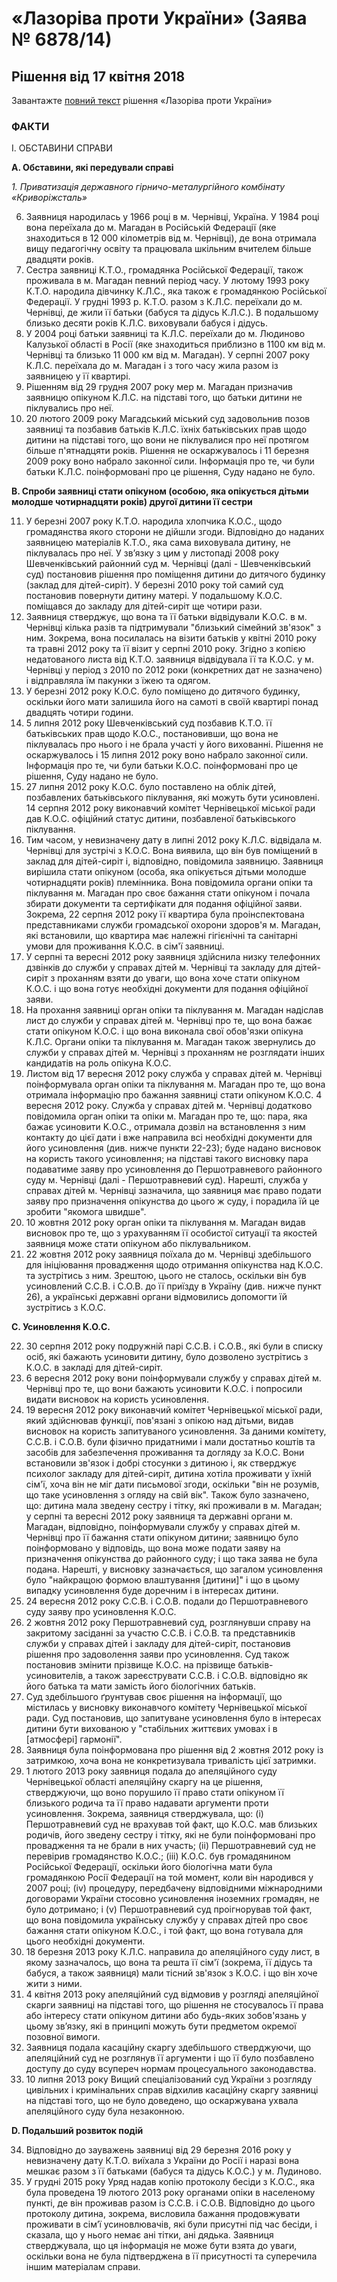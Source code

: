 # «Лазоріва проти України» (Заява № 6878/14)
## Рішення від 17 квітня 2018

<div class="eoz-wrap">
  <div class="eoz-text">
    <p style="margin-bottom: 0;">Завантажте <a href="./Lazoriva.pdf" target="_blank">повний текст</a> рішення «Лазоріва проти України»</p>
  </div>
</div>


### ФАКТИ
<p>I.&nbsp;ОБСТАВИНИ СПРАВИ</p>
<p><strong>A. Обставини, які передували справі</strong></p>
<p><em>1. Приватизація державного гірничо-металургійного комбінату &laquo;Криворіжсталь&raquo;</em></p>
<ol start="6">
<li>
    Заявниця народилась у 1966 році в м. Чернівці, Україна. У 1984 році вона
    переїхала до м. Магадан в Російській Федерації (яке знаходиться в 12 000
    кілометрів від м. Чернівці), де вона отримала вищу педагогічну освіту та
    працювала шкільним вчителем більше двадцяти років.
</li>
<li>
	Сестра заявниці К.Т.О., громадянка Російської Федерації, також проживала
    в м. Магадан певний період часу. У лютому 1993 року К.Т.О. народила
    дівчинку К.Л.С., яка також є громадянкою Російської Федерації. У грудні
    1993 р. К.Т.О. разом з К.Л.С. переїхали до м. Чернівці, де жили її батьки
    (бабуся та дідусь К.Л.С.). В подальшому близько десяти років К.Л.С.
    виховували бабуся і дідусь.
</li>
<li>
    У 2004 році батьки заявниці та К.Л.С. переїхали до м. Людиново Калузької
    області в Росії (яке знаходиться приблизно в 1100 км від м. Чернівці та
    близько 11 000 км від м. Магадан). У серпні 2007 року К.Л.С. переїхала до
    м. Магадан і з того часу жила разом із заявницею у її квартирі.
</li>
<li>
    Рішенням від 29 грудня 2007 року мер м. Магадан призначив заявницю
    опікуном К.Л.С. на підставі того, що батьки дитини не піклувались про неї.
</li>
<li>
    20 лютого 2009 року Магадський міський суд задовольнив позов заявниці
    та позбавив батьків К.Л.С. їхніх батьківських прав щодо дитини на підставі
    того, що вони не піклувалися про неї протягом більше п'ятнадцяти років.
    Рішення не оскаржувалось і 11 березня 2009 року воно набрало законної сили.
    Інформація про те, чи були батьки К.Л.С. поінформовані про це рішення, Суду
    надано не було.
</li>
</ol>
<p>
    <strong>
        B. Спроби заявниці стати опікуном (особою, яка опікується дітьми
        молодше чотирнадцяти років) другої дитини її сестри
    </strong>
</p>
<ol start="11">
<li>У березні 2007 року К.Т.О. народила хлопчика К.О.С., щодо громадянства
    якого сторони не дійшли згоди. Відповідно до наданих заявницею матеріалів
    К.Т.О., яка сама виховувала дитину, не піклувалась про неї. У зв’язку з цим
    у листопаді 2008 року Шевченківський районний суд м. Чернівці (далі -
    Шевченківський суд) постановив рішення про поміщення дитини до дитячого
    будинку (заклад для дітей-сиріт). У березні 2010 року той самий суд
    постановив повернути дитину матері. У подальшому К.О.С. поміщався до
    закладу для дітей-сиріт ще чотири рази.
</li>
<li>Заявниця стверджує, що вона та її батьки відвідували K.O.С. в м.
    Чернівці кілька разів та підтримували "близький сімейний зв'язок" з ним.
    Зокрема, вона посилалась на візити батьків у квітні 2010 року та травні
    2012 року та її візит у серпні 2010 року. Згідно з копією недатованого
    листа від К.Т.О. заявниця відвідувала її та К.О.С. у м. Чернівці у період з
    2010 по 2012 роки (конкретних дат не зазначено) і відправляла їм пакунки з
    їжею та одягом.
</li>
<li>
    У березні 2012 року К.О.С. було поміщено до дитячого будинку, оскільки
    його мати залишила його на самоті в своїй квартирі понад двадцять чотири
    години.
</li>
<li>
    5 липня 2012 року Шевченківський суд позбавив К.Т.О. її батьківських
    прав щодо К.О.С., постановивши, що вона не піклувалась про нього і не брала
    участі у його вихованні. Рішення не оскаржувалось і 15 липня 2012 року воно
    набрало законної сили. Інформація про те, чи були батьки К.О.С.
    поінформовані про це рішення, Суду надано не було.
</li>
<li>
    27 липня 2012 року К.О.С. було поставлено на облік дітей, позбавлених
    батьківського піклування, які можуть бути усиновлені. 14 серпня 2012 року
    виконавчий комітет Чернівецької міської ради дав К.О.С. офіційний статус
    дитини, позбавленої батьківського піклування.
</li>
<li>
    Тим часом, у невизначену дату в липні 2012 року К.Л.С. відвідала м.
    Чернівці для зустрічі з К.О.С. Вона виявила, що він був поміщений в заклад
    для дітей-сиріт і, відповідно, повідомила заявницю. Заявниця вирішила стати
    опікуном (особа, яка опікується дітьми молодше чотирнадцяти років)
    племінника. Вона повідомила органи опіки та піклування м. Магадан про своє
    бажання стати опікуном і почала збирати документи та сертифікати для
    подання офіційної заяви. Зокрема, 22 серпня 2012 року її квартира була
    проінспектована представниками служби громадської охорони здоров'я м.
    Магадан, які встановили, що квартира має належні гігієнічні та санітарні
    умови для проживання К.О.С. в сім'ї заявниці.
</li>
<li>
    У серпні та вересні 2012 року заявниця здійснила низку телефонних
    дзвінків до служби у справах дітей м. Чернівці та закладу для дітей-сиріт з
    проханням взяти до уваги, що вона хоче стати опікуном К.О.С. і що вона
    готує необхідні документи для подання офіційної заяви.
</li>
<li>
    На прохання заявниці орган опіки та піклування м. Магадан надіслав лист
    до служби у справах дітей м. Чернівці про те, що вона бажає стати опікуном
    К.О.С. і що вона виконала свої обов'язки опікуна К.Л.С. Органи опіки та
    піклування м. Магадан також звернулись до служби у справах дітей м.
    Чернівці з проханням не розглядати інших кандидатів на роль опікуна К.О.С.
</li>
<li>
    Листом від 17 вересня 2012 року служба у справах дітей м. Чернівці
    поінформувала орган опіки та піклування м. Магадан про те, що вона отримала
    інформацію про бажання заявниці стати опікуном K.O.С. 4 вересня 2012 року.
    Служба у справах дітей м. Чернівці додатково повідомила орган опіки та
    опіки м. Магадан про те, що: пара, яка бажає усиновити K.О.С., отримала
    дозвіл на встановлення з ним контакту до цієї дати і вже направила всі
    необхідні документи для його усиновлення (див. нижче пункти 22-23); буде
    надано висновок на користь такого усиновлення; на підставі такого висновку
    пара подаватиме заяву про усиновлення до Першотравневого районного суду м.
    Чернівці (далі - Першотравневий суд). Нарешті, служба у справах дітей м.
    Чернівці зазначила, що заявниця має право подати заяву про призначення
    опікунства до цього ж суду, і порадила їй це зробити "якомога швидше".
</li>
<li>
    10 жовтня 2012 року орган опіки та піклування м. Магадан видав висновок
    про те, що з урахуванням її особистої ситуації та якостей заявниця може
    стати опікуном або піклувальником.
</li>
<li>
    22 жовтня 2012 року заявниця поїхала до м. Чернівці здебільшого для
    ініціювання провадження щодо отримання опікунства над К.О.С. та зустрітись
    з ним. Зрештою, цього не сталось, оскільки він був усиновлений С.С.В. і
    С.О.В. до її приїзду в Україну (див. нижче пункт 26), а українські державні
    органи відмовились допомогти їй зустрітись з К.О.С.
</li>
</ol>
<p>
    <strong>C. Усиновлення K.O.С.</strong>
</p>
<ol start="22">
<li>
	30 серпня 2012 року подружній парі С.С.В. і С.О.В., які були в списку
    осіб, які бажають усиновити дитину, було дозволено зустрітись з К.О.С. в
    закладі для дітей-сиріт.
</li>
<li>
    6 вересня 2012 року вони поінформували службу у справах дітей м.
    Чернівці про те, що вони бажають усиновити К.О.С. і попросили видати
    висновок на користь усиновлення.
</li>
<li>
	19 вересня 2012 року виконавчий комітет Чернівецької міської ради, який
    здійснював функції, пов'язані з опікою над дітьми, видав висновок на
    користь запитуваного усиновлення. За даними комітету, С.С.В. і С.О.В. були
    фізично придатними і мали достатньо коштів та засобів для забезпечення
    проживання та догляду за К.О.С. Вони встановили зв'язок і добрі стосунки з
    дитиною і, як стверджує психолог закладу для дітей-сиріт, дитина хотіла
    проживати у їхній сім'ї, хоча він не міг дати письмової згоди, оскільки
    "він не розумів, що таке усиновлення з огляду на свій вік". Також було
    зазначено, що: дитина мала зведену сестру і тітку, які проживали в м.
    Магадан; у серпні та вересні 2012 року заявниця та державні органи м.
    Магадан, відповідно, поінформували службу у справах дітей м. Чернівці про
    її бажання стати опікуном дитини; заявницю було поінформовано у відповідь,
    що вона може подати заяву на призначення опікунства до районного суду; і що
    така заява не була подана. Нарешті, у висновку зазначається, що загалом
    усиновлення було "найкращою формою влаштування [дитини]" і що в цьому
    випадку усиновлення буде доречним і в інтересах дитини.
</li>
<li>
    24 вересня 2012 року С.С.В. і С.О.В. подали до Першотравневого суду
    заяву про усиновлення К.О.С.
</li>
<li>
    2 жовтня 2012 року Першотравневий суд, розглянувши справу на закритому
    засіданні за участю С.С.В. і С.О.В. та представників служби у справах дітей
    і закладу для дітей-сиріт, постановив рішення про задоволення заяви про
    усиновлення. Суд також постановив змінити прізвище К.О.С. на прізвище
    батьків-усиновителів, а також зареєструвати С.С.В. і С.О.В. відповідно як
    його батька та мати замість його біологічних батьків.
</li>
<li>
    Суд здебільшого ґрунтував своє рішення на інформації, що містилась у
    висновку виконавчого комітету Чернівецької міської ради. Суд постановив, що
    запитуване усиновлення було в інтересах дитини бути вихованою у "стабільних
    життєвих умовах і в [атмосфері] гармонії".
</li>
<li>
    Заявниця була поінформована про рішення від 2 жовтня 2012 року із
    затримкою, хоча вона не конкретизувала тривалість цієї затримки.
</li>
<li>
    1 лютого 2013 року заявниця подала до апеляційного суду Чернівецької
    області апеляційну скаргу на це рішення, стверджуючи, що воно порушило її
    право стати опікуном її близького родича та її право надавати аргументи
    проти усиновлення. Зокрема, заявниця стверджувала, що: (i) Першотравневий
    суд не врахував той факт, що К.О.С. мав близьких родичів, його зведену
    сестру і тітку, які не були поінформовані про провадження та не брали в них
    участь; (ii) Першотравневий суд не перевірив громадянство К.О.С.; (iii)
    K.O.С. був громадянином Російської Федерації, оскільки його біологічна мати
    була громадянкою Росії Федерації на той момент, коли він народився у 2007
    році; (iv) процедуру, передбачену відповідними міжнародними договорами
    України стосовно усиновлення іноземних громадян, не було дотримано; і (v)
    Першотравневий суд проігнорував той факт, що вона повідомила українську
    службу у справах дітей про своє бажання стати опікуном К.О.С., і той факт,
    що вона готувала для цього необхідні документи.
</li>
<li>
    18 березня 2013 року К.Л.С. направила до апеляційного суду лист, в
    якому зазначалось, що вона та решта її сім'ї (зокрема, її дідусь та бабуся,
    а також заявниця) мали тісний зв'язок з К.О.С. і що він хоче жити з ними.
</li>
<li>
    4 квітня 2013 року апеляційний суд відмовив у розгляді апеляційної
    скарги заявниці на підставі того, що рішення не стосувалось її права або
    інтересу стати опікуном дитини або будь-яких зобов'язань у цьому зв’язку,
    які в принципі можуть бути предметом окремої позовної вимоги.
</li>
<li>
    Заявниця подала касаційну скаргу здебільшого стверджуючи, що
    апеляційний суд не розглянув її аргументи і що її було позбавлено доступу
    до суду всупереч нормам процесуального законодавства.
</li>
<li>
    10 липня 2013 року Вищий спеціалізований суд України з розгляду
    цивільних і кримінальних справ відхилив касаційну скаргу заявниці на
    підставі того, що не було доведено, що оскаржувана ухвала апеляційного суду
    була незаконною.
</li>
</ol>
<p>
    <strong>D. Подальший розвиток подій</strong>
</p>
<ol start="34">
<li>
	Відповідно до зауважень заявниці від 29 березня 2016 року у невизначену
    дату К.Т.О. виїхала з України до Росії і наразі вона мешкає разом з її
    батьками (бабуся та дідусь К.О.С.) у м. Лудиново.
</li>
<li>
	У грудні 2015 року Уряд надав копію протоколу бесіди з К.О.С., яка була
    проведена 19 лютого 2013 року органами опіки в населеному пункті, де він
    проживав разом із С.С.В. і С.О.В. Відповідно до цього протоколу дитина,
    зокрема, висловила бажання продовжувати проживати в сім’ї усиновлювачів,
    які були присутні під час бесіди, і сказала, що у нього немає ані тітки,
    ані дядька. Заявниця стверджувала, що ця інформація не може бути взята до
    уваги, оскільки вона не була підтверджена в її присутності та суперечила
    іншим матеріалам справи.
</li>
</ol>